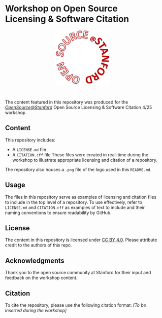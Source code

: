 # Workshop on Open Source Licensing & Software Citation
<p align="center">
<img src="https://github.com/fvera02/os-stanford-workshop/blob/main/OpenSource%40Stanford%20Circle%20Logo.png" align="middle" height="180"/>
</p>
<br>

The content featured in this repository was produced for the [*OpenSource@Stanford*](https://opensource.stanford.edu) Open Source Licensing &amp; Software Citation 4/25 workshop.


## Content
This repository includes:
* A `LICENSE.md` file
* A `CITATION.cff` file
These files were created in real-time during the workshop to illustrate appropriate licensing and citation of a repository.

The repository also houses a `.png` file of the logo used in this `README.md`.

## Usage
The files in this repository serve as examples of licensing and citation files to include in the top level of a repository. To use effectively, refer to `LICENSE.md` and `CITATION.cff` as examples of text to include and their naming conventions to ensure readability by GitHub.

## License
The content in this repository is licensed under [CC BY 4.0](https://creativecommons.org/licenses/by/4.0/legalcode.en). Please attribute credit to the authors of this repo.

## Acknowledgments
Thank you to the open source community at Stanford for their input and feedback on the workshop content.

## Citation
To cite the repository, please use the following citation format:
*[To be inserted during the workshop]*
